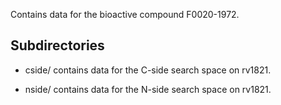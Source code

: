 Contains data for the bioactive compound F0020-1972.

## Subdirectories

- cside/ contains data for the C-side search space on rv1821.

- nside/ contains data for the N-side search space on rv1821.

